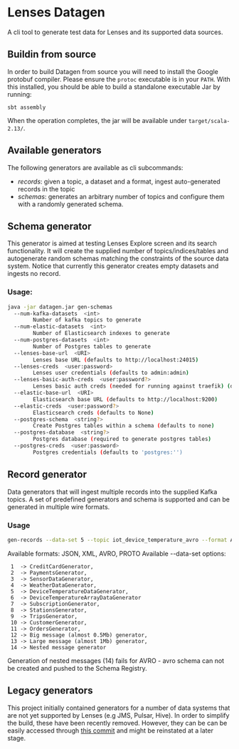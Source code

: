 # Lenses Datagen 

A cli tool to generate test data for Lenses and its supported data sources.

## Buildin from source

In order to build Datagen from source you will need to install the Google protobuf compiler. Please ensure the `protoc` executable is in your `PATH`.
With this installed, you should be able to build a standalone executable Jar by running:

```
sbt assembly
```

When the operation completes, the jar will be available under `target/scala-2.13/`.

## Available generators

The following generators are available as cli subcommands:

- _records_: given a topic, a dataset and a format, ingest auto-generated records in the topic
- _schemas_: generates an arbitrary number of topics and configure them with a randomly generated schema.

## Schema generator

This generator is aimed at testing Lenses Explore screen and its search functionality. It will create the supplied number of topics/indices/tables and autogenerate random schemas matching the constraints of the source data system. Notice that currently this generator creates empty datasets and ingests no record.

### Usage:

```bash
java -jar datagen.jar gen-schemas
  --num-kafka-datasets  <int>
        Number of kafka topics to generate
  --num-elastic-datasets  <int>
        Number of Elasticsearch indexes to generate
  --num-postgres-datasets  <int>
        Number of Postgres tables to generate
  --lenses-base-url  <URI>
        Lenses base URL (defaults to http://localhost:24015)
  --lenses-creds  <user:password>
        Lenses user credentials (defaults to admin:admin)
  --lenses-basic-auth-creds  <user:password?>
        Lenses basic auth creds (needed for running against traefik) (defaults to none)
  --elastic-base-url  <URI>
        Elasticsearch base URL (defaults to http://localhost:9200)
  --elastic-creds  <user:password?>
        Elasticsearch creds (defaults to None)
  --postgres-schema  <string?>
        Create Postgres tables within a schema (defaults to none)
  --postgres-database  <string?>
        Postgres database (required to generate postgres tables)
  --postgres-creds  <user:password>
        Postgres credentials (defaults to 'postgres:'')

```

## Record generator

Data generators that will ingest multiple records into the supplied Kafka topics. A set of predefined generators and schema is supported and can be generated in multiple wire formats.

### Usage

```bash
gen-records --data-set 5 --topic iot_device_temperature_avro --format AVRO --brokers PLAINTEXT://broker --schema http://machine:18081
```

Available formats: JSON, XML, AVRO, PROTO
Available --data-set options:

```
 1  -> CreditCardGenerator,
 2  -> PaymentsGenerator,
 3  -> SensorDataGenerator,
 4  -> WeatherDataGenerator,
 5  -> DeviceTemperatureDataGenerator,
 6  -> DeviceTemperatureArrayDataGenerator
 7  -> SubscriptionGenerator,
 8  -> StationsGenerator,
 9  -> TripsGenerator,
 10 -> CustomerGenerator,
 11 -> OrdersGenerator,
 12 -> Big message (almost 0.5Mb) generator,
 13 -> Large message (almost 1Mb) generator,
 14 -> Nested message generator
 ```

Generation of nested messages (14) fails for AVRO - avro schema can not be created and pushed to the Schema Registry.

## Legacy generators

This project initially contained generators for a number of data systems that are not yet supported by Lenses (e.g JMS, Pulsar, Hive). In order to simplify the build, these have been recently removed. However, they can be can be easily accessed through [this commit](https://github.com/lensesio/datagen/commit/3aefd7870a066588a44e7a5e79a734012a2a0e9d) and might be reinstated at a later stage.